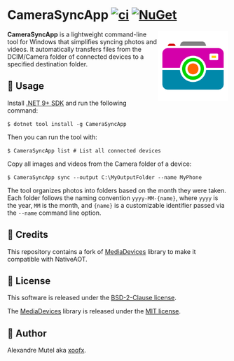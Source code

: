 # CameraSyncApp [![ci](https://github.com/xoofx/CameraSyncApp/actions/workflows/ci.yml/badge.svg)](https://github.com/xoofx/CameraSyncApp/actions/workflows/ci.yml) [![NuGet](https://img.shields.io/nuget/v/CameraSyncApp.svg)](https://www.nuget.org/packages/CameraSyncApp/)

<img align="right" width="160px" height="160px" src="https://raw.githubusercontent.com/xoofx/CameraSyncApp/main/img/CameraSyncApp.png">

**CameraSyncApp** is a lightweight command-line tool for Windows that simplifies syncing photos and videos. It automatically transfers files from the DCIM/Camera folder of connected devices to a specified destination folder.

## 📖 Usage

Install [.NET 9+ SDK](https://dotnet.microsoft.com/download) and run the following command:

```shell
$ dotnet tool install -g CameraSyncApp
```

Then you can run the tool with:

```shell
$ CameraSyncApp list # List all connected devices
```

Copy all images and videos from the Camera folder of a device:
```shell
$ CameraSyncApp sync --output C:\MyOutputFolder --name MyPhone
```

The tool organizes photos into folders based on the month they were taken. Each folder follows the naming convention `yyyy-MM-{name}`, where `yyyy` is the year, `MM` is the month, and `{name}` is a customizable identifier passed via the `--name` command line option.

## 👋 Credits

This repository contains a fork of [MediaDevices](https://github.com/Bassman2/MediaDevices) library to make it compatible with NativeAOT.


## 🪪 License

This software is released under the [BSD-2-Clause license](https://opensource.org/licenses/BSD-2-Clause). 

The [MediaDevices](https://github.com/Bassman2/MediaDevices) library is released under the [MIT license](https://opensource.org/licenses/MIT).


## 🤗 Author

Alexandre Mutel aka [xoofx](https://xoofx.github.io).
